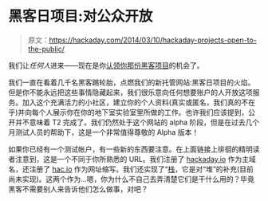 # 黑客日项目:对公众开放

> 原文：<https://hackaday.com/2014/03/10/hackaday-projects-open-to-the-public/>

我们让*任何人*进来——现在是你[认领你那份黑客项目](http://hackaday.io/)的机会了。

我们一直在看着几千名黑客踢轮胎，点燃我们的新托管网站:黑客日项目的火焰。但是你不能永远把这些事情隐藏起来，我们很乐意向任何想要账户的人开放这项服务。加入这个充满活力的小社区，建立你的个人资料(真实或匿名，我们真的不在乎)并向每个人展示你在你的地下室实验室里所做的工作。也许我们应该提到，公开并不意味着 T2 完成了。我们仍然处于这个网站的 alpha 阶段，但是在过去几个月测试人员的帮助下，这是一个非常值得尊敬的 Alpha 版本！

如果你已经有一个测试帐户，有一些新的东西要注意。在上面链接上徘徊的精明读者注意到，这是一个不同于你所熟悉的 URL。我们注册了 [hackaday.io](http://hackaday.io/) 作为主域名，还注册了 [hac.io](http://hac.io/) 作为网址缩写。我们还实现了“[栈](http://hackaday.io/stack)，它是对“堆”的补充(目前尚未实现)。这两个作为…嗯，你为什么不自己去弄清楚它们是干什么用的？毕竟黑客不需要别人来告诉他们怎么做事，对吧？